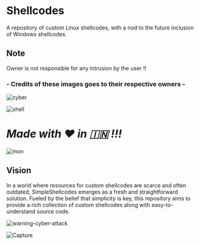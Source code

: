# Shellcodes
A repository of custom Linux shellcodes, with a nod to the future inclusion of Windows shellcodes.



## Note

Owner is not responsible for any intrusion by the user !!

### - Credits of these images goes to their respective owners - 

![cyber](https://github.com/vatsalgupta67/Shellcodes/assets/71017420/0fabaef0-ea69-40c0-b8b6-2e9a80fd9179)


![shell](https://github.com/vatsalgupta67/Shellcodes/assets/71017420/f22a619d-c75c-4645-a4f4-8b657a12ae8d)

# ***Made with :heart: in :india: !!!***	


![mon](https://github.com/vatsalgupta67/Shellcodes/assets/71017420/66bca97e-bc7f-488d-b936-63991a39b29c)



## **Vision**

In a world where resources for custom shellcodes are scarce and often outdated, SimpleShellcodes emerges as a fresh and straightforward solution. Fueled by the belief that simplicity is key, this repository aims to provide a rich collection of custom shellcodes along with easy-to-understand source code.


![warning-cyber-attack](https://github.com/vatsalgupta67/Shellcodes/assets/71017420/d69b9910-b111-4021-b65b-ac83971e833e)

![Capture](https://github.com/vatsalgupta67/Shellcodes/assets/71017420/af1672c1-5eb6-4f4a-876a-368e3fce30bd)



